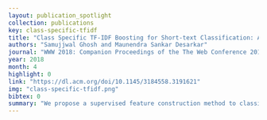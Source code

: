 ```yaml
---
layout: publication_spotlight
collection: publications
key: class-specific-tfidf
title: "Class Specific TF-IDF Boosting for Short-text Classification: Application to Short-texts Generated During Disasters"
authors: "Samujjwal Ghosh and Maunendra Sankar Desarkar"
journal: "WWW 2018: Companion Proceedings of the The Web Conference 2018"
year: 2018
month: 4
highlight: 0
link: "https://dl.acm.org/doi/10.1145/3184558.3191621"
img: "class-specific-tfidf.png"
bibtex: 0
summary: "We propose a supervised feature construction method to classify tweets, based on the actionable information that might be present, posted during different disaster scenarios. Improved classifier performance for such classification tasks can be helpful in the rescue and relief operations. We used three benchmark datasets containing tweets posted during Nepal and Italy earthquakes in 2015 and 2016 respectively. Experimental results show that the proposed method obtains better classification performance on these benchmark datasets."
---
```

